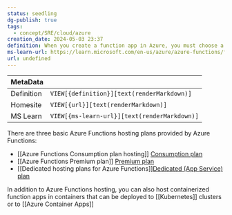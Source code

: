 ```yaml
---
status: seedling
dg-publish: true
tags:
  - concept/SRE/cloud/azure
creation_date: 2024-05-03 23:37
definition: When you create a function app in Azure, you must choose a hosting plan for your app.
ms-learn-url: https://learn.microsoft.com/en-us/azure/azure-functions/functions-scale
url: undefined
---
```

| MetaData   |                                              |
| ---------- | -------------------------------------------- |
| Definition | `VIEW[{definition}][text(renderMarkdown)]`   |
| Homesite   | `VIEW[{url}][text(renderMarkdown)]`          |
| MS Learn   | `VIEW[{ms-learn-url}][text(renderMarkdown)]` |
There are three basic Azure Functions hosting plans provided by Azure Functions:
- [[Azure Functions Consumption plan hosting]] [Consumption plan](https://learn.microsoft.com/en-us/azure/azure-functions/consumption-plan)
- [[Azure Functions Premium plan]] [Premium plan](https://learn.microsoft.com/en-us/azure/azure-functions/functions-premium-plan)
- [[Dedicated hosting plans for Azure Functions]][Dedicated (App Service) plan](https://learn.microsoft.com/en-us/azure/azure-functions/dedicated-plan)


In addition to Azure Functions hosting, you can also host containerized function apps in containers that can be deployed to [[Kubernetes]] clusters or to [[Azure Container Apps]]
